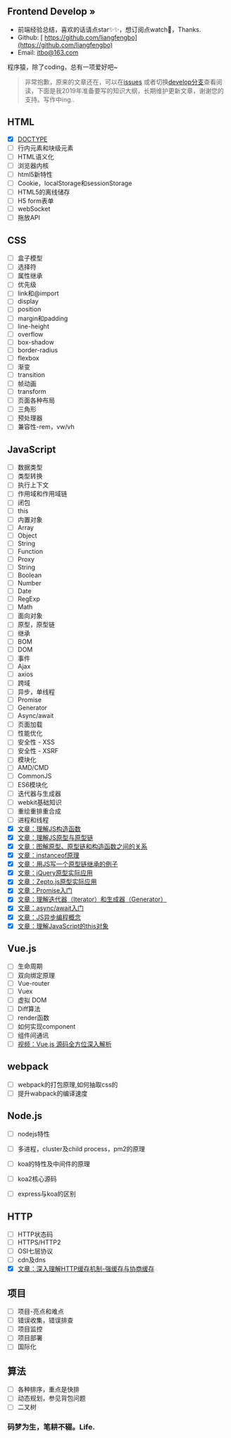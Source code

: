 ## Frontend Develop »

- 前端经验总结，喜欢的话请点star✨✨，想订阅点watch🎉，Thanks.
- Github: [ https://github.com/liangfengbo](https://github.com/liangfengbo)
- Email: itbo@163.com

程序猿，除了coding，总有一项爱好吧~

> 非常抱歉，原来的文章还在，可以在[issues](https://github.com/liangfengbo/frontend-develop/issues?q=is%3Aissue+is%3Aclosed) 或者切换[develop分支](https://github.com/liangfengbo/frontend-develop/tree/develop)查看阅读，下面是我2019年准备要写的知识大纲，长期维护更新文章，谢谢您的支持。写作中ing..

## HTML
 - [x] [DOCTYPE](https://github.com/liangfengbo/frontend-develop/issues/52)
 - [ ] 行内元素和块级元素
 - [ ] HTML语义化
 - [ ] 浏览器内核
 - [ ] html5新特性
 - [ ] Cookie，localStorage和sessionStorage 
 - [ ] HTML5的离线储存
 - [ ] H5 form表单
 - [ ] webSocket
 - [ ] 拖放API
 
## CSS
- [ ] 盒子模型
- [ ] 选择符
- [ ] 属性继承
- [ ] 优先级
- [ ] link和@import
- [ ] display
- [ ] position
- [ ] margin和padding
- [ ] line-height
- [ ] overflow
- [ ] box-shadow
- [ ] border-radius
- [ ] flexbox
- [ ] 渐变
- [ ] transition
- [ ] 帧动画
- [ ] transform
- [ ] 页面各种布局
- [ ] 三角形
- [ ] 预处理器
- [ ] 兼容性-rem，vw/vh

## JavaScript

- [ ] 数据类型
- [ ] 类型转换
- [ ] 执行上下文
- [ ] 作用域和作用域链
- [ ] 闭包
- [ ] this
- [ ] 内置对象
- [ ] Array
- [ ] Object
- [ ] String 
- [ ] Function
- [ ] Proxy
- [ ] String
- [ ] Boolean
- [ ] Number
- [ ] Date
- [ ] RegExp
- [ ] Math
- [ ] 面向对象
- [ ] 原型，原型链
- [ ] 继承
- [ ] BOM
- [ ] DOM
- [ ] 事件
- [ ] Ajax
- [ ] axios
- [ ] 跨域
- [ ] 异步，单线程
- [ ] Promise
- [ ] Generator
- [ ] Async/await
- [ ] 页面加载
- [ ] 性能优化
- [ ] 安全性 - XSS
- [ ] 安全性 - XSRF 
- [ ] 模块化
- [ ] AMD/CMD
- [ ] CommonJS
- [ ] ES6模块化
- [ ] 迭代器与生成器
- [ ] webkit基础知识
- [ ] 重绘重排重合成
- [ ] 进程和线程
- [x] [文章：理解JS构造函数](https://github.com/liangfengbo/frontend-develop/issues/45)
- [x] [文章：理解JS原型与原型链](https://github.com/liangfengbo/frontend-develop/issues/46)
- [x] [文章：图解原型、原型链和构造函数之间的关系 ](https://github.com/liangfengbo/frontend-develop/issues/47)
- [x] [文章：instanceof原理](https://github.com/liangfengbo/frontend-develop/issues/48)
- [x] [文章：用JS写一个原型链继承的例子](https://github.com/liangfengbo/frontend-develop/issues/49)
- [x] [文章：jQuery原型实际应用](https://github.com/liangfengbo/frontend-develop/issues/50)
- [x] [文章：Zepto.js原型实际应用](https://github.com/liangfengbo/frontend-develop/issues/51)
- [x] [文章：Promise入门](https://github.com/liangfengbo/frontend-develop/issues/40)
- [x] [文章：理解迭代器（Iterator）和生成器（Generator）](https://github.com/liangfengbo/frontend-develop/issues/41)
- [x] [文章：async/await入门](https://github.com/liangfengbo/frontend-develop/issues/42)
- [x] [文章：JS异步编程概念](https://github.com/liangfengbo/frontend-develop/issues/44) 
- [x] [文章：理解JavaScript的this对象](https://github.com/liangfengbo/frontend-develop/issues/43)
## Vue.js

- [ ] 生命周期
- [ ] 双向绑定原理
- [ ] Vue-router
- [ ] Vuex
- [ ] 虚拟 DOM
- [ ] Diff算法
- [ ] render函数
- [ ] 如何实现component
- [ ] 组件间通讯
- [ ] [视频：Vue.js 源码全方位深入解析](https://coding.imooc.com/learn/list/228.html)

## webpack

- [ ] webpack的打包原理,如何抽取css的
- [ ] 提升wabpack的编译速度

## Node.js

- [ ] nodejs特性
- [ ] 多进程，cluster及child process，pm2的原理
- [ ] koa的特性及中间件的原理
- [ ] koa2核心源码
- [ ] express与koa的区别


## HTTP

- [ ] HTTP状态码
- [ ] HTTPS/HTTP2
- [ ] OSI七层协议
- [ ] cdn及dns
- [x] [文章：深入理解HTTP缓存机制-强缓存与协商缓存](https://github.com/liangfengbo/frontend-develop/issues/39)

## 项目

- [ ] 项目-亮点和难点
- [ ] 错误收集，错误排查
- [ ] 项目监控
- [ ] 项目部署
- [ ] 国际化

## 算法

- [ ] 各种排序，重点是快排
- [ ] 动态规划，参见背包问题
- [ ] 二叉树
    
### 码梦为生，笔耕不辍。Life.
